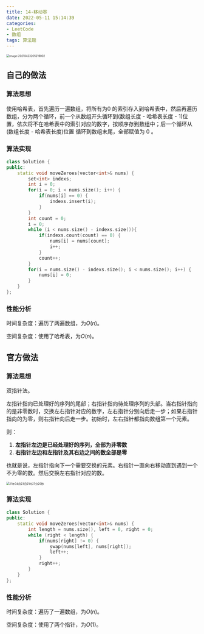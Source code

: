 ```yaml
---
title: 14-移动零
date: 2022-05-11 15:14:39
categories: 
- LeetCode
- 数组
tags: 算法题
---
```






<img src="https://crayon-1302863897.cos.ap-beijing.myqcloud.com/image/image-20210423205219002.png" alt="image-20210423205219002" style="zoom:50%;" />



## 自己的做法

### 算法思想

使用哈希表，首先遍历一遍数组，将所有为0 的索引存入到哈希表中，然后再遍历数组，分为两个循环，前一个从数组开头循环到(数组长度 - 哈希表长度 - 1)位置，依次将不在哈希表中的索引对应的数字，按顺序存到数组中；后一个循环从(数组长度 - 哈希表长度)位置 循环到数组末尾，全部赋值为 0 。

### 算法实现

```c++
class Solution {
public:
    static void moveZeroes(vector<int>& nums) {
        set<int> indexs;
        int i = 0;
        for(i = 0; i < nums.size(); i++) {
            if(nums[i] == 0) {
                indexs.insert(i);
            }
        }
        int count = 0;
        i = 0;
        while (i < nums.size() - indexs.size()){
            if(indexs.count(count) == 0) {
                nums[i] = nums[count];
                i++;
            }
            count++;
        }
        for(i = nums.size() - indexs.size(); i < nums.size(); i++) {
            nums[i] = 0;
        }
    }
};
```



### 性能分析

时间复杂度：遍历了两遍数组，为$O(n)$。

空间复杂度：使用了哈希表，为$O(n)$。



## 官方做法

### 算法思想

双指针法。

左指针指向已处理好的序列的尾部；右指针指向待处理序列的头部。当右指针指向的是非零数时，交换左右指针对应的数字，左右指针分别向后走一步；如果右指针指向的为零，则右指针向后走一步。初始时，左右指针都指向数组第一个元素。

则：		

1. **左指针左边是已经处理好的序列，全部为非零数**
2. **右指针左边和左指针及其右边之间的数全部是零**

也就是说，左指针指向下一个需要交换的元素。右指针一直向右移动直到遇到一个不为零的数。然后交换左右指针对应的数。



<img src="https://crayon-1302863897.cos.ap-beijing.myqcloud.com/image/21年04月23日21时27分20秒.gif" alt="21年04月23日21时27分20秒" style="zoom:50%;" />



### 算法实现

```c++
class Solution {
public:
    static void moveZeroes(vector<int>& nums) {
        int length = nums.size(), left = 0, right = 0;
        while (right < length) {
            if(nums[right] != 0) {
                swap(nums[left], nums[right]);
                left++;
            }
            right++;
        }
    }
};
```



### 性能分析

时间复杂度：遍历了一遍数组，为$O(n)$。

空间复杂度：使用了两个指针，为$O(1)$。



